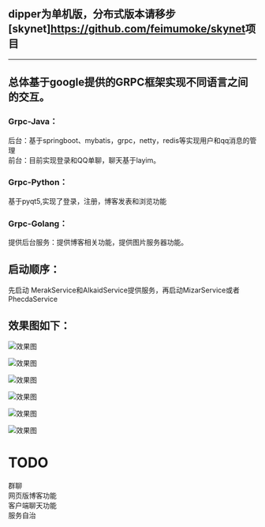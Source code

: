 ## dipper为单机版，分布式版本请移步[skynet]<https://github.com/feimumoke/skynet>项目
---
## 总体基于google提供的GRPC框架实现不同语言之间的交互。  
### Grpc-Java：   
  后台：基于springboot、mybatis，grpc，netty，redis等实现用户和qq消息的管理  
  前台：目前实现登录和QQ单聊，聊天基于layim。  
### Grpc-Python：  
  基于pyqt5,实现了登录，注册，博客发表和浏览功能  
### Grpc-Golang：  
  提供后台服务：提供博客相关功能，提供图片服务器功能。  

## 启动顺序：  
  先启动 MerakService和AlkaidService提供服务，再启动MizarService或者PhecdaService
## 效果图如下：
  
![效果图]( /views/1.PNG)

![效果图]( /views/2.PNG)

![效果图]( /views/3.PNG)

![效果图]( /views/4.PNG)

![效果图]( /views/5.PNG)

![效果图]( /views/6.PNG)

# TODO
  群聊  
  网页版博客功能  
  客户端聊天功能  
  服务自治  
